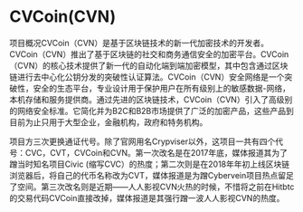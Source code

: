 # CVCoin(CVN)

项目概况CVCoin（CVN）是基于区块链技术的新一代加密技术的开发者。CVCoin（CVN）推出了基于区块链的社交和商务通信安全的加密平台。CVCoin（CVN）的核心技术提供了新一代的自动化端到端加密模型，其中包含通过区块链进行去中心化公钥分发的突破性认证算法。CVCoin（CVN）安全网络是一个突破性，安全的生态平台，专业设计用于保护用户在所有级别上的敏感数据-网络，本机存储和服务提供商。通过先进的区块链技术，CVCoin（CVN）引入了高级别的网络安全标准。它简化并为B2C和B2B市场提供了广泛的加密产品，这些产品到目前为止只用于大型企业，金融机构，政府和特务机构。

项目方三次更换通证代号。除了官网用名Crypviser以外，这项目一共有四个代号：CVC，CVT，CVCoin和CVN。第一次改名是在2017年底，媒体报道其为了蹭当时知名项目Civic (缩写CVC）的热度；第二次则是在2018年年初上线区块链浏览器后，将自己的代币名称改为CVT，媒体报道是为蹭Cybervein项目热点留足了空间。第三次改名则是近期——人人影视CVN火热的时候，不惜将之前在Hitbtc的交易代码CVCoin直接改掉，媒体报道是其强行蹭一波人人影视CVN的热度。

